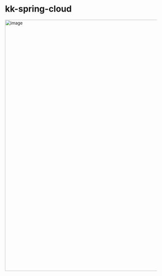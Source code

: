 # kk-spring-cloud

<img width="830" alt="image" src="https://user-images.githubusercontent.com/8848701/208232709-e4d09ea0-b604-4aeb-9b10-d4054f7e097a.png">

